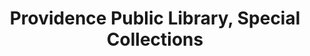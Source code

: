 ---
layout: repo
title: "Providence Public Library, Special Collections"
id: 184
permalink: repos/184/
---